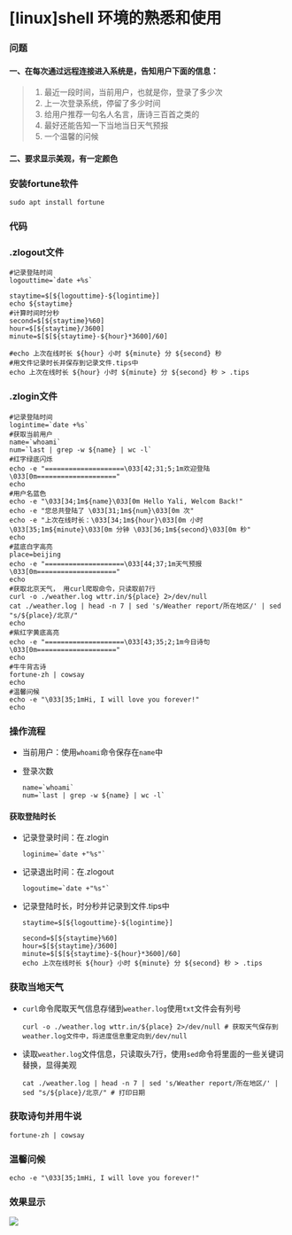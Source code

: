 # [linux]shell 环境的熟悉和使用

### 问题

#### 一、在每次通过远程连接进入系统是，告知用户下面的信息：

>1. 最近一段时间，当前用户，也就是你，登录了多少次
>2. 上一次登录系统，停留了多少时间
>3. 给用户推荐一句名人名言，唐诗三百首之类的
>4. 最好还能告知一下当地当日天气预报
>5. 一个温馨的问候

#### 二、要求显示美观，有一定颜色

### 安装fortune软件

`sudo apt install fortune`

### 代码

### .zlogout文件

```shell
#记录登陆时间
logouttime=`date +%s`

staytime=$[${logouttime}-${logintime}]
echo ${staytime}
#计算时间时分秒
second=$[${staytime}%60]
hour=$[${staytime}/3600]
minute=$[$[${staytime}-${hour}*3600]/60]

#echo 上次在线时长 ${hour} 小时 ${minute} 分 ${second} 秒
#用文件记录时长并保存到记录文件.tips中
echo 上次在线时长 ${hour} 小时 ${minute} 分 ${second} 秒 > .tips

```



### .zlogin文件

```shell
#记录登陆时间
logintime=`date +%s`
#获取当前用户
name=`whoami`
num=`last | grep -w ${name} | wc -l`
#红字绿底闪烁
echo -e "====================\033[42;31;5;1m欢迎登陆\033[0m===================="
echo
#用户名蓝色
echo -e "\033[34;1m${name}\033[0m Hello Yali, Welcom Back!"
echo -e "您总共登陆了 \033[31;1m${num}\033[0m 次"
echo -e "上次在线时长：\033[34;1m${hour}\033[0m 小时 \033[35;1m${minute}\033[0m 分钟 \033[36;1m${second}\033[0m 秒"
echo
#蓝底白字高亮
place=beijing
echo -e "====================\033[44;37;1m天气预报\033[0m===================="
echo
#获取北京天气， 用curl爬取命令，只读取前7行
curl -o ./weather.log wttr.in/${place} 2>/dev/null
cat ./weather.log | head -n 7 | sed 's/Weather report/所在地区/' | sed "s/${place}/北京/"
echo
#紫红字黄底高亮
echo -e "====================\033[43;35;2;1m今日诗句\033[0m===================="
echo
#牛牛背古诗
fortune-zh | cowsay
echo
#温馨问候
echo -e "\033[35;1mHi, I will love you forever!"
echo
```

### 操作流程

- 当前用户：使用`whoami`命令保存在`name`中

- 登录次数

  ```shell
  name=`whoami`
  num=`last | grep -w ${name} | wc -l`
  ```

#### 获取登陆时长

- 记录登录时间：在.zlogin

  ```
  loginime=`date +"%s"` 
  ```

- 记录退出时间：在.zlogout

  ```
  logoutime=`date +"%s"` 
  ```


- 记录登陆时长，时分秒并记录到文件.tips中

  ```
  staytime=$[${logouttime}-${logintime}]

  second=$[${staytime}%60]
  hour=$[${staytime}/3600]
  minute=$[$[${staytime}-${hour}*3600]/60]
  echo 上次在线时长 ${hour} 小时 ${minute} 分 ${second} 秒 > .tips
  ```

### 获取当地天气

- `curl`命令爬取天气信息存储到`weather.log`使用`txt`文件会有列号

  ```shell
  curl -o ./weather.log wttr.in/${place} 2>/dev/null # 获取天气保存到weather.log文件中，将进度信息重定向到/dev/null
  ```


- 读取`weather.log`文件信息，只读取头7行，使用`sed`命令将里面的一些关键词替换，显得美观

  ```
  cat ./weather.log | head -n 7 | sed 's/Weather report/所在地区/' | sed "s/${place}/北京/" # 打印日期
  ```

### 获取诗句并用牛说

`fortune-zh | cowsay`

### 温馨问候

`echo -e "\033[35;1mHi, I will love you forever!"`

### 效果显示

![](C:\Users\yalnie\Desktop\Linux课程\aa.png)

